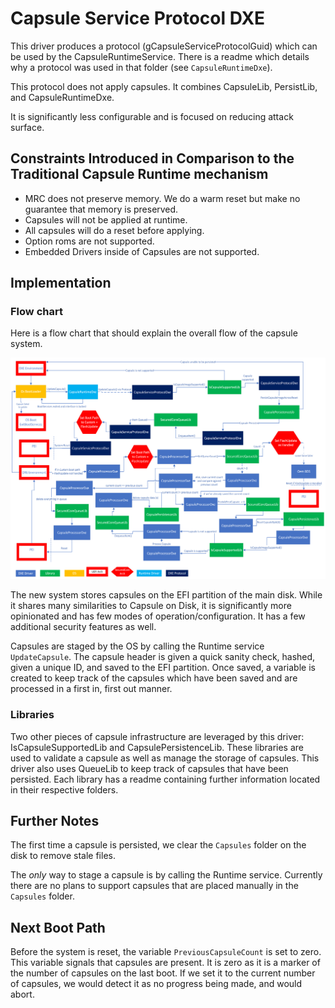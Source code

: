 # Capsule Service Protocol DXE

This driver produces a protocol (gCapsuleServiceProtocolGuid) which can be used by the CapsuleRuntimeService.
There is a readme which details why a protocol was used in that folder (see `CapsuleRuntimeDxe`).

This protocol does not apply capsules. It combines CapsuleLib, PersistLib, and CapsuleRuntimeDxe.

It is significantly less configurable and is focused on reducing attack surface.

## Constraints Introduced in Comparison to the Traditional Capsule Runtime mechanism

- MRC does not preserve memory. We do a warm reset but make no guarantee that memory is preserved.
- Capsules will not be applied at runtime.
- All capsules will do a reset before applying.
- Option roms are not supported.
- Embedded Drivers inside of Capsules are not supported.

## Implementation

### Flow chart

Here is a flow chart that should explain the overall flow of the capsule system.

!["flowchart"](Images/CapsuleFlowchart_mu.png)

The new system stores capsules on the EFI partition of the main disk.
While it shares many similarities to Capsule on Disk,
it is significantly more opinionated and has few modes of operation/configuration.
It has a few additional security features as well.

Capsules are staged by the OS by calling the Runtime service `UpdateCapsule`.
The capsule header is given a quick sanity check, hashed, given a unique ID, and saved to the EFI partition.
Once saved, a variable is created to keep track of the capsules which have been saved and are processed in a
first in, first out manner.

### Libraries

Two other pieces of capsule infrastructure are leveraged by this driver: IsCapsuleSupportedLib
and CapsulePersistenceLib.
These libraries are used to validate a capsule as well as manage the storage of capsules.
This driver also uses QueueLib to keep track of capsules that have been persisted.
Each library has a readme containing further information located in their respective folders.

## Further Notes

The first time a capsule is persisted, we clear the `Capsules` folder on the disk to remove stale files.

The *only* way to stage a capsule is by calling the Runtime service.
Currently there are no plans to support capsules that are placed manually in the `Capsules` folder.

## Next Boot Path

Before the system is reset, the variable `PreviousCapsuleCount` is set to zero.
This variable signals that capsules are present.
It is zero as it is a marker of the number of capsules on the last boot.
If we set it to the current number of capsules, we would detect it as no progress being made, and would abort.
